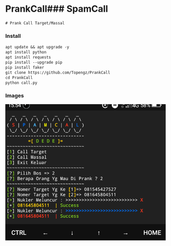 # PrankCall### SpamCall
```
# Prank Call Target/Massal
```

### Install
```
apt update && apt upgrade -y
apt install python
apt install requests
pip install --upgrade pip
pip install faker
git clone https://github.com/Topengz/PrankCall
cd PrankCall
python call.py
```

### Images
<img src="Foto/Call.png">
